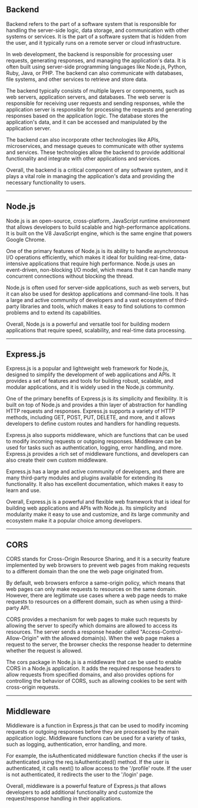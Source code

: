 ## Backend

Backend refers to the part of a software system that is responsible for handling the server-side logic, data storage, and communication with other systems or services. It is the part of a software system that is hidden from the user, and it typically runs on a remote server or cloud infrastructure.

In web development, the backend is responsible for processing user requests, generating responses, and managing the application's data. It is often built using server-side programming languages like Node.js, Python, Ruby, Java, or PHP. The backend can also communicate with databases, file systems, and other services to retrieve and store data.

The backend typically consists of multiple layers or components, such as web servers, application servers, and databases. The web server is responsible for receiving user requests and sending responses, while the application server is responsible for processing the requests and generating responses based on the application logic. The database stores the application's data, and it can be accessed and manipulated by the application server.

The backend can also incorporate other technologies like APIs, microservices, and message queues to communicate with other systems and services. These technologies allow the backend to provide additional functionality and integrate with other applications and services.

Overall, the backend is a critical component of any software system, and it plays a vital role in managing the application's data and providing the necessary functionality to users.


---

## Node.js

Node.js is an open-source, cross-platform, JavaScript runtime environment that allows developers to build scalable and high-performance applications. It is built on the V8 JavaScript engine, which is the same engine that powers Google Chrome.

One of the primary features of Node.js is its ability to handle asynchronous I/O operations efficiently, which makes it ideal for building real-time, data-intensive applications that require high performance. Node.js uses an event-driven, non-blocking I/O model, which means that it can handle many concurrent connections without blocking the thread.

Node.js is often used for server-side applications, such as web servers, but it can also be used for desktop applications and command-line tools. It has a large and active community of developers and a vast ecosystem of third-party libraries and tools, which makes it easy to find solutions to common problems and to extend its capabilities.

Overall, Node.js is a powerful and versatile tool for building modern applications that require speed, scalability, and real-time data processing.

---

## Express.js

Express.js is a popular and lightweight web framework for Node.js, designed to simplify the development of web applications and APIs. It provides a set of features and tools for building robust, scalable, and modular applications, and it is widely used in the Node.js community.

One of the primary benefits of Express.js is its simplicity and flexibility. It is built on top of Node.js and provides a thin layer of abstraction for handling HTTP requests and responses. Express.js supports a variety of HTTP methods, including GET, POST, PUT, DELETE, and more, and it allows developers to define custom routes and handlers for handling requests.

Express.js also supports middleware, which are functions that can be used to modify incoming requests or outgoing responses. Middleware can be used for tasks such as authentication, logging, error handling, and more. Express.js provides a rich set of middleware functions, and developers can also create their own custom middleware.

Express.js has a large and active community of developers, and there are many third-party modules and plugins available for extending its functionality. It also has excellent documentation, which makes it easy to learn and use.

Overall, Express.js is a powerful and flexible web framework that is ideal for building web applications and APIs with Node.js. Its simplicity and modularity make it easy to use and customize, and its large community and ecosystem make it a popular choice among developers.

---


## CORS
CORS stands for Cross-Origin Resource Sharing, and it is a security feature implemented by web browsers to prevent web pages from making requests to a different domain than the one the web page originated from.

By default, web browsers enforce a same-origin policy, which means that web pages can only make requests to resources on the same domain. However, there are legitimate use cases where a web page needs to make requests to resources on a different domain, such as when using a third-party API.

CORS provides a mechanism for web pages to make such requests by allowing the server to specify which domains are allowed to access its resources. The server sends a response header called "Access-Control-Allow-Origin" with the allowed domain(s). When the web page makes a request to the server, the browser checks the response header to determine whether the request is allowed.

The cors package in Node.js is a middleware that can be used to enable CORS in a Node.js application. It adds the required response headers to allow requests from specified domains, and also provides options for controlling the behavior of CORS, such as allowing cookies to be sent with cross-origin requests.

---

## Middleware 

Middleware is a function in Express.js that can be used to modify incoming requests or outgoing responses before they are processed by the main application logic. Middleware functions can be used for a variety of tasks, such as logging, authentication, error handling, and more.

For example, the isAuthenticated middleware function checks if the user is authenticated using the req.isAuthenticated() method. If the user is authenticated, it calls next() to allow access to the '/profile' route. If the user is not authenticated, it redirects the user to the '/login' page.

Overall, middleware is a powerful feature of Express.js that allows developers to add additional functionality and customize the request/response handling in their applications.

